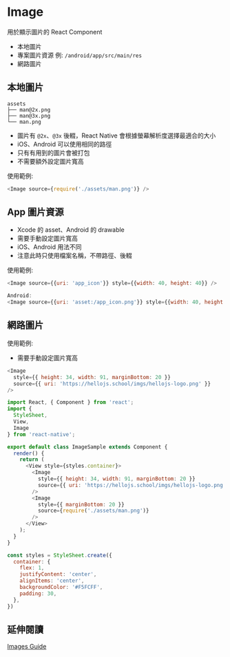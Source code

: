 # Image

用於顯示圖片的 React Component

- 本地圖片
- 專案圖片資源 例: `/android/app/src/main/res`
- 網路圖片

## 本地圖片

```text
assets
├── man@2x.png
├── man@3x.png
└── man.png
```

- 圖片有 `@2x`、`@3x` 後輟，React Native 會根據螢幕解析度選擇最適合的大小
- iOS、Android 可以使用相同的路徑
- 只有有用到的圖片會被打包
- 不需要額外設定圖片寬高

使用範例:

```js
<Image source={require('./assets/man.png')} />
```

## App 圖片資源

- Xcode 的 asset、Android 的 drawable
- 需要手動設定圖片寬高
- iOS、Android 用法不同
- 注意此時只使用檔案名稱，不帶路徑、後輟

使用範例:

```js
<Image source={{uri: 'app_icon'}} style={{width: 40, height: 40}} />

Android:
<Image source={{uri: 'asset:/app_icon.png'}} style={{width: 40, height: 40}} />
```

## 網路圖片

使用範例:

- 需要手動設定圖片寬高

```js
<Image
  style={{ height: 34, width: 91, marginBottom: 20 }}
  source={{ uri: 'https://hellojs.school/imgs/hellojs-logo.png' }}
/>
```

```js
import React, { Component } from 'react';
import {
  StyleSheet,
  View,
  Image
} from 'react-native';

export default class ImageSample extends Component {
  render() {
    return (
      <View style={styles.container}>
        <Image
          style={{ height: 34, width: 91, marginBottom: 20 }}
          source={{ uri: 'https://hellojs.school/imgs/hellojs-logo.png' }}
        />
        <Image
          style={{ marginBottom: 20 }}
          source={require('./assets/man.png')}
        />
      </View>
    );
  }
}

const styles = StyleSheet.create({
  container: {
    flex: 1,
    justifyContent: 'center',
    alignItems: 'center',
    backgroundColor: '#F5FCFF',
    padding: 30,
  },
})
```

## 延伸閱讀

[Images Guide](https://facebook.github.io/react-native/docs/images.html)
